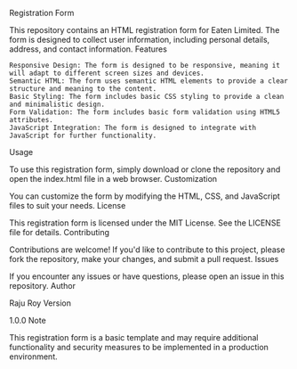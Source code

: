 Registration Form

This repository contains an HTML registration form for Eaten Limited. The form is designed to collect user information, including personal details, address, and contact information.
Features

    Responsive Design: The form is designed to be responsive, meaning it will adapt to different screen sizes and devices.
    Semantic HTML: The form uses semantic HTML elements to provide a clear structure and meaning to the content.
    Basic Styling: The form includes basic CSS styling to provide a clean and minimalistic design.
    Form Validation: The form includes basic form validation using HTML5 attributes.
    JavaScript Integration: The form is designed to integrate with JavaScript for further functionality.

Usage

To use this registration form, simply download or clone the repository and open the index.html file in a web browser.
Customization

You can customize the form by modifying the HTML, CSS, and JavaScript files to suit your needs.
License

This registration form is licensed under the MIT License. See the LICENSE file for details.
Contributing

Contributions are welcome! If you'd like to contribute to this project, please fork the repository, make your changes, and submit a pull request.
Issues

If you encounter any issues or have questions, please open an issue in this repository.
Author

Raju Roy
Version

1.0.0
Note

This registration form is a basic template and may require additional functionality and security measures to be implemented in a production environment.
